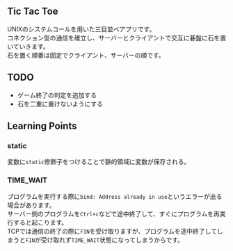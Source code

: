 ## Tic Tac Toe
UNIXのシステムコールを用いた三目並べアプリです。  
コネクション型の通信を確立し、サーバーとクライアントで交互に碁盤に石を置いていきます。  
石を置く順番は固定でクライアント、サーバーの順です。  

## TODO
- ゲーム終了の判定を追加する
- 石を二重に置けないようにする

## Learning Points

### static
変数に`static`修飾子をつけることで静的領域に変数が保存される。  

### TIME_WAIT
プログラムを実行する際に`bind: Address already in use`というエラーが出る場合があります。  
サーバー側のプログラムを`Ctrl+c`などで途中終了して、すぐにプログラムを再実行すると起こります。  
TCPでは通信の終了の際に`FIN`を受け取りますが、プログラムを途中終了してしまうと`FIN`が受け取れず`TIME_WAIT`状態になってしまうからです。  
